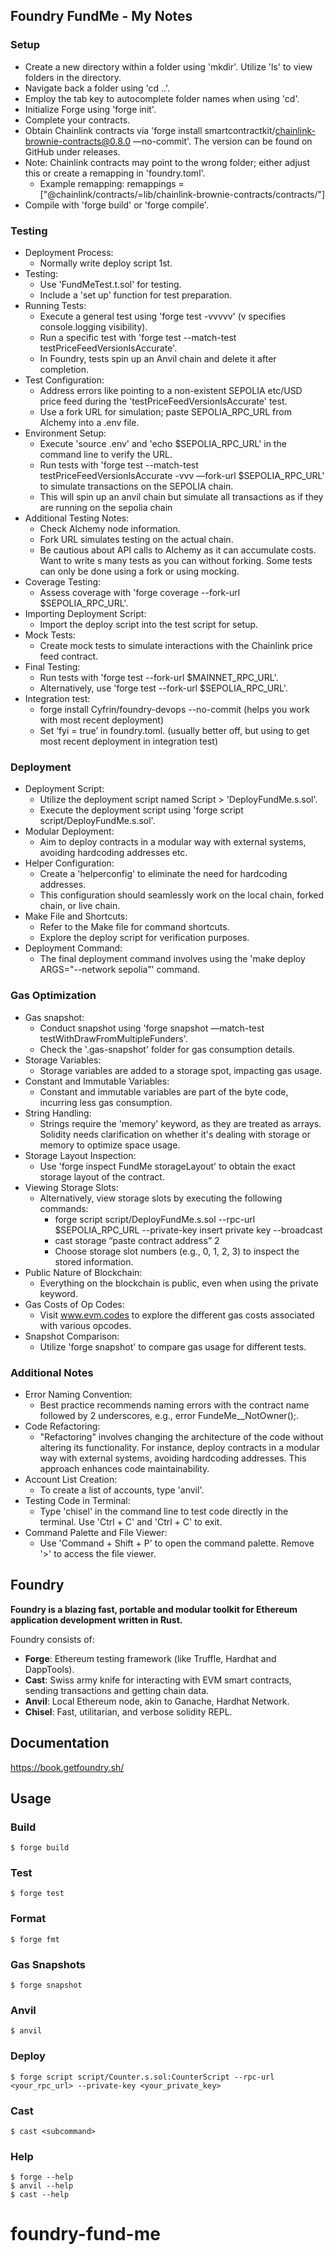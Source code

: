 ## Foundry FundMe - My Notes

### Setup

- Create a new directory within a folder using 'mkdir'. Utilize 'ls' to view folders in the directory.
- Navigate back a folder using 'cd ..'.
- Employ the tab key to autocomplete folder names when using 'cd'.
- Initialize Forge using 'forge init'.
- Complete your contracts.
- Obtain Chainlink contracts via 'forge install smartcontractkit/chainlink-brownie-contracts@0.8.0 —no-commit'. The version can be found on GitHub under releases.
- Note: Chainlink contracts may point to the wrong folder; either adjust this or create a remapping in 'foundry.toml'.
  - Example remapping: remappings = ["@chainlink/contracts/=lib/chainlink-brownie-contracts/contracts/"]
- Compile with 'forge build' or 'forge compile'.

### Testing

- Deployment Process:
  - Normally write deploy script 1st.
- Testing:
  - Use 'FundMeTest.t.sol' for testing.
  - Include a 'set up' function for test preparation.
- Running Tests:
  - Execute a general test using 'forge test -vvvvv' (v specifies console.logging visibility).
  - Run a specific test with 'forge test --match-test testPriceFeedVersionIsAccurate'.
  - In Foundry, tests spin up an Anvil chain and delete it after completion.
- Test Configuration:
  - Address errors like pointing to a non-existent SEPOLIA etc/USD price feed during the 'testPriceFeedVersionIsAccurate' test.
  - Use a fork URL for simulation; paste SEPOLIA_RPC_URL from Alchemy into a .env file.
- Environment Setup:
  - Execute 'source .env' and 'echo $SEPOLIA_RPC_URL' in the command line to verify the URL.
  - Run tests with 'forge test --match-test testPriceFeedVersionIsAccurate -vvv —fork-url $SEPOLIA_RPC_URL' to simulate transactions on the SEPOLIA chain.
  - This will spin up an anvil chain but simulate all transactions as if they are running on the sepolia chain
- Additional Testing Notes:
  - Check Alchemy node information.
  - Fork URL simulates testing on the actual chain.
  - Be cautious about API calls to Alchemy as it can accumulate costs. Want to write s many tests as you can without forking. Some tests can only be done using a fork or using mocking.
- Coverage Testing:
  - Assess coverage with 'forge coverage --fork-url $SEPOLIA_RPC_URL'.
- Importing Deployment Script:
  - Import the deploy script into the test script for setup.
- Mock Tests:
  - Create mock tests to simulate interactions with the Chainlink price feed contract.
- Final Testing:
  - Run tests with 'forge test --fork-url $MAINNET_RPC_URL'.
  - Alternatively, use 'forge test --fork-url $SEPOLIA_RPC_URL'.
- Integration test:
  - forge install Cyfrin/foundry-devops --no-commit (helps you work with most recent deployment)
  - Set ‘fyi = true’ in foundry.toml. (usually better off, but using to get most recent deployment in integration test)

### Deployment

- Deployment Script:
  - Utilize the deployment script named Script > 'DeployFundMe.s.sol'.
  - Execute the deployment script using 'forge script script/DeployFundMe.s.sol'.
- Modular Deployment:
  - Aim to deploy contracts in a modular way with external systems, avoiding hardcoding addresses etc.
- Helper Configuration:
  - Create a 'helperconfig' to eliminate the need for hardcoding addresses.
  - This configuration should seamlessly work on the local chain, forked chain, or live chain.
- Make File and Shortcuts:
  - Refer to the Make file for command shortcuts.
  - Explore the deploy script for verification purposes.
- Deployment Command:
  - The final deployment command involves using the 'make deploy ARGS="--network sepolia”' command.

### Gas Optimization

- Gas snapshot:
  - Conduct snapshot using 'forge snapshot —match-test testWithDrawFromMultipleFunders'.
  - Check the '.gas-snapshot' folder for gas consumption details.
- Storage Variables:
  - Storage variables are added to a storage spot, impacting gas usage.
- Constant and Immutable Variables:
  - Constant and immutable variables are part of the byte code, incurring less gas consumption.
- String Handling:
  - Strings require the 'memory' keyword, as they are treated as arrays. Solidity needs clarification on whether it's dealing with storage or memory to optimize space usage.
- Storage Layout Inspection:
  - Use 'forge inspect FundMe storageLayout' to obtain the exact storage layout of the contract.
- Viewing Storage Slots:
  - Alternatively, view storage slots by executing the following commands:
    - forge script script/DeployFundMe.s.sol --rpc-url $SEPOLIA_RPC_URL --private-key insert private key --broadcast
    - cast storage “paste contract address” 2
    - Choose storage slot numbers (e.g., 0, 1, 2, 3) to inspect the stored information.
- Public Nature of Blockchain:
  - Everything on the blockchain is public, even when using the private keyword.
- Gas Costs of Op Codes:
  - Visit www.evm.codes to explore the different gas costs associated with various opcodes.
- Snapshot Comparison:
  - Utilize 'forge snapshot' to compare gas usage for different tests.

### Additional Notes

- Error Naming Convention:
  - Best practice recommends naming errors with the contract name followed by 2 underscores, e.g., error FundeMe\_\_NotOwner();.
- Code Refactoring:
  - "Refactoring" involves changing the architecture of the code without altering its functionality. For instance, deploy contracts in a modular way with external systems, avoiding hardcoding addresses. This approach enhances code maintainability.
- Account List Creation:
  - To create a list of accounts, type 'anvil'.
- Testing Code in Terminal:
  - Type 'chisel' in the command line to test code directly in the terminal. Use 'Ctrl + C' and 'Ctrl + C' to exit.
- Command Palette and File Viewer:
  - Use 'Command + Shift + P' to open the command palette. Remove '>' to access the file viewer.

## Foundry

**Foundry is a blazing fast, portable and modular toolkit for Ethereum application development written in Rust.**

Foundry consists of:

- **Forge**: Ethereum testing framework (like Truffle, Hardhat and DappTools).
- **Cast**: Swiss army knife for interacting with EVM smart contracts, sending transactions and getting chain data.
- **Anvil**: Local Ethereum node, akin to Ganache, Hardhat Network.
- **Chisel**: Fast, utilitarian, and verbose solidity REPL.

## Documentation

https://book.getfoundry.sh/

## Usage

### Build

```shell
$ forge build
```

### Test

```shell
$ forge test
```

### Format

```shell
$ forge fmt
```

### Gas Snapshots

```shell
$ forge snapshot
```

### Anvil

```shell
$ anvil
```

### Deploy

```shell
$ forge script script/Counter.s.sol:CounterScript --rpc-url <your_rpc_url> --private-key <your_private_key>
```

### Cast

```shell
$ cast <subcommand>
```

### Help

```shell
$ forge --help
$ anvil --help
$ cast --help
```
# foundry-fund-me
